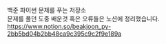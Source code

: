 백준 파이썬 문제를 푸는 저장소<br/>
문제를 풀던 도중 배운것 혹은 오류들은 노션에 정리했습니다.<br/>
https://www.notion.so/beakjoon_py-2bb5bd04b2bb48ca9c395c9c2f9e189a
